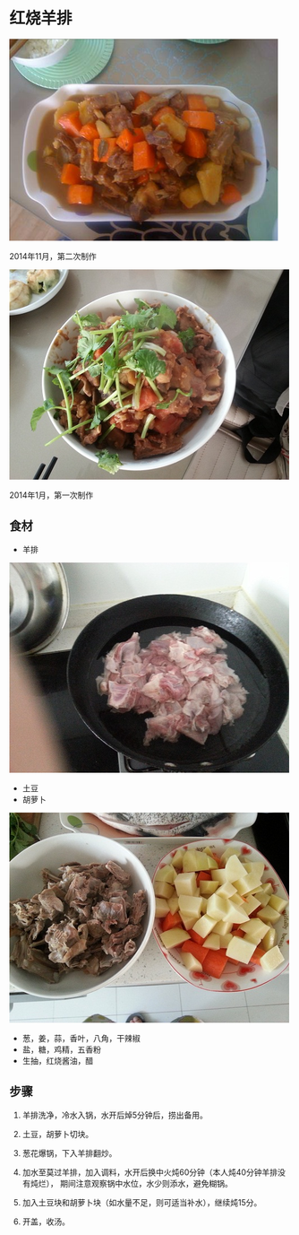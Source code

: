 红烧羊排
========================
![2014年11月第二次](hongshaoyangpai.jpg)


2014年11月，第二次制作



![2014年01月04日第一次](braise.lamb.jpg)


2014年1月，第一次制作
## 食材 ##
* 羊排


![lamb](lamb.jpg)


* 土豆
* 胡萝卜


![potato and carrot](potato.and.carrot.jpg)


* 葱，姜，蒜，香叶，八角，干辣椒
* 盐，糖，鸡精，五香粉
* 生抽，红烧酱油，醋

## 步骤 ##

1. 羊排洗净，冷水入锅，水开后焯5分钟后，捞出备用。

2. 土豆，胡萝卜切块。

3. 葱花爆锅，下入羊排翻炒。

4. 加水至莫过羊排，加入调料，水开后换中火炖60分钟（本人炖40分钟羊排没有炖烂），
期间注意观察锅中水位，水少则添水，避免糊锅。

5. 加入土豆块和胡萝卜块（如水量不足，则可适当补水），继续炖15分。

6. 开盖，收汤。
